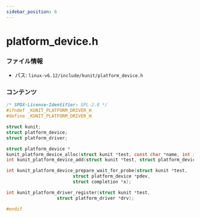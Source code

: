 ```yaml
---
sidebar_position: 6
---
```

# platform_device.h

### ファイル情報

- パス: `linux-v6.12/include/kunit/platform_device.h`

### コンテンツ

```h
/* SPDX-License-Identifier: GPL-2.0 */
#ifndef _KUNIT_PLATFORM_DRIVER_H
#define _KUNIT_PLATFORM_DRIVER_H

struct kunit;
struct platform_device;
struct platform_driver;

struct platform_device *
kunit_platform_device_alloc(struct kunit *test, const char *name, int id);
int kunit_platform_device_add(struct kunit *test, struct platform_device *pdev);

int kunit_platform_device_prepare_wait_for_probe(struct kunit *test,
						 struct platform_device *pdev,
						 struct completion *x);

int kunit_platform_driver_register(struct kunit *test,
				   struct platform_driver *drv);

#endif

```
